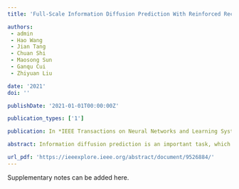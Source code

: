 ```yaml
---
title: 'Full-Scale Information Diffusion Prediction With Reinforced Recurrent Networks'

authors:
 - admin
 - Hao Wang
 - Jian Tang
 - Chuan Shi
 - Maosong Sun
 - Ganqu Cui
 - Zhiyuan Liu

date: '2021'
doi: ''

publishDate: '2021-01-01T00:00:00Z'

publication_types: ['1']

publication: In *IEEE Transactions on Neural Networks and Learning Systems*

abstract: Information diffusion prediction is an important task, which studies how information items spread among users. With the success of deep learning techniques, recurrent neural networks (RNNs) have shown their powerful capability in modeling information diffusion as sequential data. However, previous works focused on either microscopic diffusion prediction, which aims at guessing who will be the next influenced user at what time, or macroscopic diffusion prediction, which estimates the total numbers of influenced users during the diffusion process. To the best of our knowledge, few attempts have been made to suggest a unified model for both microscopic and macroscopic scales. In this article, we propose a novel full-scale diffusion prediction model based on reinforcement learning (RL). RL incorporates the macroscopic diffusion size information into the RNN-based microscopic diffusion model by addressing the …

url_pdf: 'https://ieeexplore.ieee.org/abstract/document/9526884/'
---
```


Supplementary notes can be added here.
